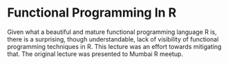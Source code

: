 Functional Programming In R
===========================

Given what a beautiful and mature functional programming language R is, there is a surprising, though understandable, lack of visibility of functional programming techniques in R. This lecture was an effort towards mitigating that. The original lecture was presented to Mumbai R meetup.
